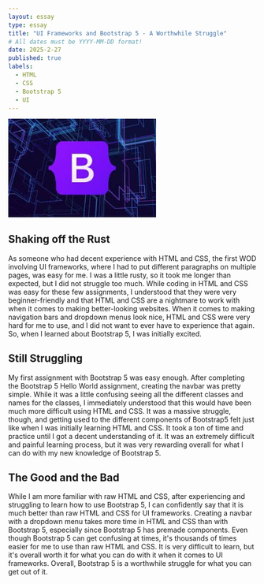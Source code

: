 ```yaml
---
layout: essay
type: essay
title: "UI Frameworks and Bootstrap 5 - A Worthwhile Struggle"
# All dates must be YYYY-MM-DD format!
date: 2025-2-27
published: true
labels:
  - HTML
  - CSS
  - Bootstrap 5
  - UI
---
```


<img width="300px" class="rounded float-start pe-4" src="../img/images.jpg">

## Shaking off the Rust

As someone who had decent experience with HTML and CSS, the first WOD involving UI frameworks, where I had to put different paragraphs on multiple pages, was easy for me. I was a little rusty, so it took me longer than expected, but I did not struggle too much. While coding in HTML and CSS was easy for these few assignments, I understood that they were very beginner-friendly and that HTML and CSS are a nightmare to work with when it comes to making better-looking websites. When it comes to making navigation bars and dropdown menus look nice, HTML and CSS were very hard for me to use, and I did not want to ever have to experience that again. So, when I learned about Bootstrap 5, I was initially excited. 

## Still Struggling

My first assignment with Bootstrap 5 was easy enough. After completing the Bootstrap 5 Hello World assignment, creating the navbar was pretty simple. While it was a little confusing seeing all the different classes and names for the classes, I immediately understood that this would have been much more difficult using HTML and CSS. It was a massive struggle, though, and getting used to the different components of Bootstrap5 felt just like when I was initially learning HTML and CSS. It took a ton of time and practice until I got a decent understanding of it. It was an extremely difficult and painful learning process, but it was very rewarding overall for what I can do with my new knowledge of Bootstrap 5.


## The Good and the Bad

While I am more familiar with raw HTML and CSS, after experiencing and struggling to learn how to use Bootstrap 5, I can confidently say that it is much better than raw HTML and CSS for UI frameworks. Creating a navbar with a dropdown menu takes more time in HTML and CSS than with Bootstrap 5, especially since Bootstrap 5 has premade components. Even though Bootstrap 5 can get confusing at times, it's thousands of times easier for me to use than raw HTML and CSS. It is very difficult to learn, but it's overall worth it for what you can do with it when it comes to UI frameworks. Overall, Bootstrap 5 is a worthwhile struggle for what you can get out of it.
